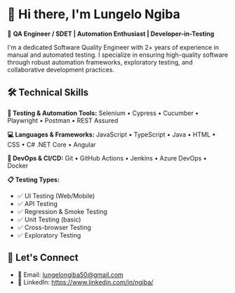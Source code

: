 # 👋 Hi there, I'm Lungelo Ngiba

🎯 **QA Engineer / SDET | Automation Enthusiast | Developer-in-Testing**

I'm a dedicated Software Quality Engineer with 2+ years of experience in manual and automated testing. I specialize in ensuring high-quality software through robust automation frameworks, exploratory testing, and collaborative development practices.



## 🛠️ Technical Skills

**🧪 Testing & Automation Tools:**  Selenium • Cypress • Cucumber • Playwright • Postman • REST Assured

**💻 Languages & Frameworks:**  JavaScript • TypeScript • Java • HTML • CSS • C# .NET Core • Angular

**🔄 DevOps & CI/CD:**  Git • GitHub Actions • Jenkins • Azure DevOps • Docker

**📋 Testing Types:**  
- ✅ UI Testing (Web/Mobile)  
- ✅ API Testing  
- ✅ Regression & Smoke Testing  
- ✅ Unit Testing (basic)  
- ✅ Cross-browser Testing  
- ✅ Exploratory Testing

## 🤝 Let's Connect

- 📧 Email: lungelongiba50@gmail.com
- 💼 LinkedIn: https://www.linkedin.com/in/ngiba/ 


